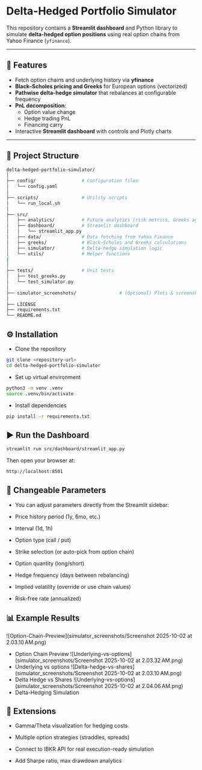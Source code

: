 # Delta-Hedged Portfolio Simulator

This repository contains a **Streamlit dashboard** and Python library to simulate **delta-hedged option positions** using real option chains from Yahoo Finance (`yfinance`).

---

## 📌 Features

- Fetch option chains and underlying history via **yfinance**
- **Black–Scholes pricing and Greeks** for European options (vectorized)
- **Pathwise delta-hedge simulator** that rebalances at configurable frequency
- **PnL decomposition**:
  - Option value change
  - Hedge trading PnL
  - Financing carry
- Interactive **Streamlit dashboard** with controls and Plotly charts

---

## 📂 Project Structure

```bash
delta-hedged-portfolio-simulator/
│
├── config/                 # Configuration files
│   └── config.yaml
│
├── scripts/                # Utility scripts
│   └── run_local.sh
│
├── src/
│   ├── analytics/          # Future analytics (risk metrics, Greeks aggregation)
│   ├── dashboard/          # Streamlit dashboard
│   │   └── streamlit_app.py
│   ├── data/               # Data fetching from Yahoo Finance
│   ├── greeks/             # Black–Scholes and Greeks calculations
│   ├── simulator/          # Delta-hedge simulation logic
│   └── utils/              # Helper functions
|   
│
├── tests/                  # Unit tests
│   ├── test_greeks.py
│   └── test_simulator.py
│
├── simulator_screenshots/                # (Optional) Plots & screenshots saved here
│
├── LICENSE
├── requirements.txt
└── README.md
```

## ⚙️ Installation
- Clone the repository
```bash
git clone <repository-url>
cd delta-hedged-portfolio-simulator
```
- Set up virtual environment
```bash
python3 -m venv .venv
source .venv/bin/activate
```

- Install dependencies
```bash
pip install -r requirements.txt
```

## ▶️ Run the Dashboard
```bash
streamlit run src/dashboard/streamlit_app.py
```

Then open your browser at:
```bash
http://localhost:8501
```
## 🔧 Changeable Parameters

- You can adjust parameters directly from the Streamlit sidebar:

- Price history period (1y, 6mo, etc.)

- Interval (1d, 1h)

- Option type (call / put)

- Strike selection (or auto-pick from option chain)

- Option quantity (long/short)

- Hedge frequency (days between rebalancing)

- Implied volatility (override or use chain values)

- Risk-free rate (annualized)

## 📊 Example Results

![Option-Chain-Preview](simulator_screenshots/Screenshot 2025-10-02 at 2.03.10 AM.png)
- Option Chain Preview
![Underlying-vs-options](simulator_screenshots/Screenshot 2025-10-02 at 2.03.32 AM.png)
- Underlying vs options
![Delta-hedge-vs-shares](simulator_screenshots/Screenshot 2025-10-02 at 2.03.10 AM.png)
- Delta Hedge vs Shares
![Underlying-vs-options](simulator_screenshots/Screenshot 2025-10-02 at 2.04.06 AM.png)
- Delta-Hedging Simulation

## 🔮 Extensions

- Gamma/Theta visualization for hedging costs

- Multiple option strategies (straddles, spreads)

- Connect to IBKR API for real execution-ready simulation

- Add Sharpe ratio, max drawdown analytics


